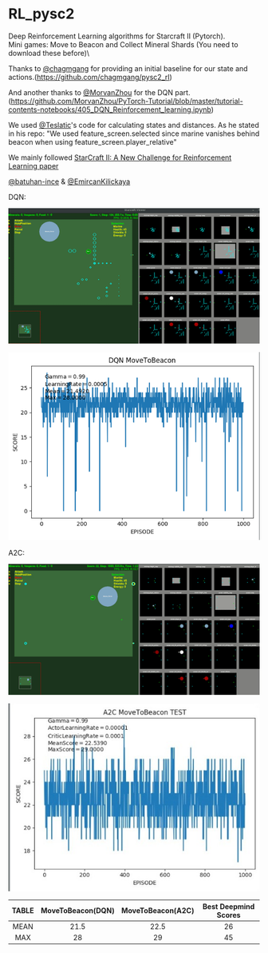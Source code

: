 # RL_pysc2
Deep Reinforcement Learning algorithms for Starcraft II (Pytorch).\
Mini games: Move to Beacon and Collect Mineral Shards (You need to download these before)\


Thanks to [@chagmgang](https://github.com/chagmgang) for providing an initial baseline for our state and actions.(https://github.com/chagmgang/pysc2_rl)

And another thanks to [@MorvanZhou](https://github.com/MorvanZhou) for the DQN part. (https://github.com/MorvanZhou/PyTorch-Tutorial/blob/master/tutorial-contents-notebooks/405_DQN_Reinforcement_learning.ipynb)

We used [@Teslatic](https://github.com/Teslatic)'s code for calculating states and distances. As he stated in his repo: "We used  feature_screen.selected since marine vanishes behind beacon when using feature_screen.player_relative"

We mainly followed [StarCraft II: A New Challenge for Reinforcement Learning paper](https://deepmind.com/documents/110/sc2le.pdf)

[@batuhan-ince](https://github.com/batuhan-ince) & [@EmircanKilickaya](https://github.com/EmircanKilickaya)

DQN:



![DQN](Gifs/DQN1-MTB.gif)


![DQN](Test_Graphs/DQN-MTB.png)



A2C:



![A2C](Gifs/A2C-MTB.gif)

![A2C](Test_Graphs/A2C-MTB1.png)





|    TABLE        | MoveToBeacon(DQN) | MoveToBeacon(A2C) |Best Deepmind Scores|   
| :---:         |     :---:      |          :---: |           :---: |
| MEAN   | 21.5     | 22.5    | 26
| MAX     | 28       | 29      | 45




